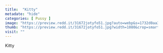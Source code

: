 ```yaml
---
title:  "Kitty"
metadate: "hide"
categories: [ Pussy ]
image: "https://preview.redd.it/31672jotyfo51.jpg?auto=webp&s=1732d0aa3364f21c5257db91372f86dc3fde36b0"
thumb: "https://preview.redd.it/31672jotyfo51.jpg?width=1080&crop=smart&auto=webp&s=28ddf043b54415e56fafdc0b5f1c368d6940d6d6"
visit: ""
---
```

Kitty
